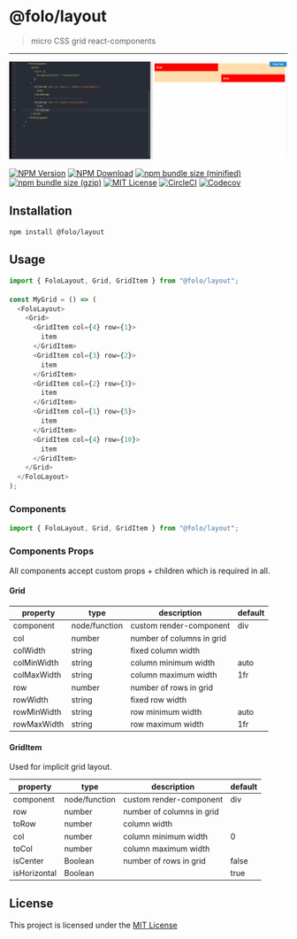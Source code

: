 # @folo/layout

> micro CSS grid react-components

<hr />
<!-- gif made by: https://github.com/NickeManarin/ScreenToGif/wiki/help  -->

![live example](https://raw.githubusercontent.com/jalal246/folo/master/packages/folo-layout/foloLayout-demo.gif)

<!-- prettier-ignore-start -->
[![NPM Version](https://img.shields.io/npm/v/@folo/layout.svg)](https://www.npmjs.com/package/@folo/layout)
[![NPM Download](https://img.shields.io/npm/dt/@folo/layout.svg)](https://www.npmjs.com/package/@folo/layout)
[![npm bundle size (minified)](https://img.shields.io/bundlephobia/min/react.svg)](https://www.npmjs.com/package/@folo/layout)
[![npm bundle size (gzip)](https://img.shields.io/bundlephobia/minzip/react.svg)](https://www.npmjs.com/package/@folo/layout)
[![MIT License](https://img.shields.io/github/license/mashape/apistatus.svg)](https://github.com/jalal246/folo/blob/master/LICENSE)
[![CircleCI](https://circleci.com/gh/jalal246/folo/tree/master.svg?style=svg)](https://circleci.com/gh/jalal246/folo/tree/master)
[![Codecov](https://img.shields.io/codecov/c/github/jalal246/folo.svg)](https://codecov.io/gh/jalal246/folo)
<!-- prettier-ignore-end -->

## Installation

```
npm install @folo/layout
```

## Usage

```js
import { FoloLayout, Grid, GridItem } from "@folo/layout";

const MyGrid = () => (
  <FoloLayout>
    <Grid>
      <GridItem col={4} row={1}>
        item
      </GridItem>
      <GridItem col={3} row={2}>
        item
      </GridItem>
      <GridItem col={2} row={3}>
        item
      </GridItem>
      <GridItem col={1} row={5}>
        item
      </GridItem>
      <GridItem col={4} row={10}>
        item
      </GridItem>
    </Grid>
  </FoloLayout>
);
```

### Components

```js
import { FoloLayout, Grid, GridItem } from "@folo/layout";
```

### Components Props

All components accept custom props + children which is required in all.

<!-- all tables were generated via http://www.tablesgenerator.com/markdown_tables -->

#### Grid

| property    | type          | description               | default |
| ----------- | ------------- | ------------------------- | ------- |
| component   | node/function | custom render-component   | div     |
| col         | number        | number of columns in grid |         |
| colWidth    | string        | fixed column width        |         |
| colMinWidth | string        | column minimum width      | auto    |
| colMaxWidth | string        | column maximum width      | 1fr     |
| row         | number        | number of rows in grid    |         |
| rowWidth    | string        | fixed row width           |         |
| rowMinWidth | string        | row minimum width         | auto    |
| rowMaxWidth | string        | row maximum width         | 1fr     |

#### GridItem

Used for implicit grid layout.

| property     | type          | description               | default |
| ------------ | ------------- | ------------------------- | ------- |
| component    | node/function | custom render-component   | div     |
| row          | number        | number of columns in grid |         |
| toRow        | number        | column width              |         |
| col          | number        | column minimum width      | 0       |
| toCol        | number        | column maximum width      |         |
| isCenter     | Boolean       | number of rows in grid    | false   |
| isHorizontal | Boolean       |                           | true    |

## License

This project is licensed under the [MIT License](https://github.com/jalal246/folo/blob/master/LICENSE)
